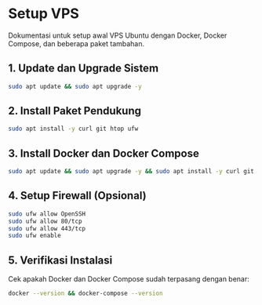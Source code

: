 # Setup VPS

Dokumentasi untuk setup awal VPS Ubuntu dengan Docker, Docker Compose, dan beberapa paket tambahan.

## 1. Update dan Upgrade Sistem
```sh
sudo apt update && sudo apt upgrade -y
```

## 2. Install Paket Pendukung
```sh
sudo apt install -y curl git htop ufw
```

## 3. Install Docker dan Docker Compose
```sh
sudo apt update && sudo apt upgrade -y && sudo apt install -y curl git htop ufw docker-compose && curl -fsSL https://get.docker.com | sh && sudo usermod -aG docker $USER && newgrp docker && sudo curl -L "https://github.com/docker/compose/releases/latest/download/docker-compose-$(uname -s)-$(uname -m)" -o /usr/local/bin/docker-compose && sudo chmod +x /usr/local/bin/docker-compose && docker --version && docker-compose --version
```

## 4. Setup Firewall (Opsional)
```sh
sudo ufw allow OpenSSH
sudo ufw allow 80/tcp
sudo ufw allow 443/tcp
sudo ufw enable
```

## 5. Verifikasi Instalasi
Cek apakah Docker dan Docker Compose sudah terpasang dengan benar:
```sh
docker --version && docker-compose --version
```
